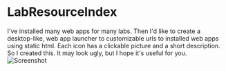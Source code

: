 # LabResourceIndex
I've installed many web apps for many labs. Then I'd like to create a desktop-like, web app launcher to customizable urls to installed web apps using static html. Each icon has a clickable picture and a short description. So I created this. It may look ugly, but I hope it's useful for you.
![Screenshot](https://user-images.githubusercontent.com/119270458/224567113-71be2a91-0900-40f7-b52f-83664c025b45.png)
